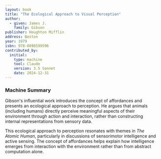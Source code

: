 ```yaml
---
layout: book
title: "The Ecological Approach to Visual Perception"
author:
  - given: James J.
    family: Gibson
publisher: Houghton Mifflin
address: Boston
year: 1979
isbn: 978-0898599596
contributed_by:
  initial:
    type: machine
    tool: Claude
    version: 3.5 Sonnet
    date: 2024-12-31
---
```


<div class="machine-commentary" markdown="1">

### Machine Summary

Gibson's influential work introduces the concept of affordances and presents an ecological approach to perception. He argues that animals (including humans) directly perceive meaningful aspects of their environment through action and interaction, rather than constructing internal representations from sensory data.

This ecological approach to perception resonates with themes in *The Atomic Human*, particularly in discussions of sensorimotor intelligence and active sensing. The concept of affordances helps explain how intelligence emerges from interaction with the environment rather than from abstract computation alone.

</div>
